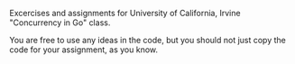 Excercises and assignments for University of California, Irvine "Concurrency in Go" class.

You are free to use any ideas in the code, but you should not just copy the code for your assignment, as you know.
